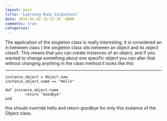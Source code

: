```yaml
---
layout: post
title: "Learning Ruby Singletons"
date: 2014-02-02 19:32:35 -0800
comments: true
categories: 
---
```


The application of the singleton class is really interesting, it is considered an in between class 
( the singleton class sits between an object and its object class!). This means that you can create instances of an object, and if you wanted to change something about one specific object you can alter that without changing anything in the class method it looks like this
________________________________________________
    instance_object = Object.new
    instance_object.name == "Hello"
    
    def instance_object.name
             return "Goodbye"
    end 
this should override hello and return goodbye for only this instance of the Object class.